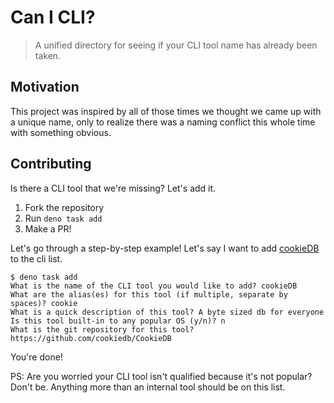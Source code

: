 # Can I CLI?

> A unified directory for seeing if your CLI tool name has already been taken.

## Motivation

This project was inspired by all of those times we thought we came up with a
unique name, only to realize there was a naming conflict this whole time with
something obvious.

## Contributing

Is there a CLI tool that we're missing? Let's add it.

1. Fork the repository
2. Run `deno task add`
3. Make a PR!

Let's go through a step-by-step example! Let's say I want to add
[cookieDB](https://github.com/cookiedb/CookieDB) to the cli list.

```
$ deno task add
What is the name of the CLI tool you would like to add? cookieDB
What are the alias(es) for this tool (if multiple, separate by spaces)? cookie
What is a quick description of this tool? A byte sized db for everyone
Is this tool built-in to any popular OS (y/n)? n
What is the git repository for this tool? https://github.com/cookiedb/CookieDB
```

You're done!

PS: Are you worried your CLI tool isn't qualified because it's not popular?
Don't be. Anything more than an internal tool should be on this list.
